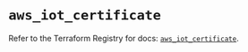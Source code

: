 # `aws_iot_certificate`

Refer to the Terraform Registry for docs: [`aws_iot_certificate`](https://registry.terraform.io/providers/hashicorp/aws/6.5.0/docs/resources/iot_certificate).

